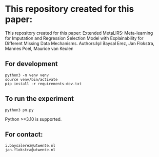 # This repository created for this paper:

This repository created for this paper: Extended MetaLIRS: Meta-learning for Imputation and Regression Selection Model with Explainability for Different Missing Data Mechanisms.
Authors:Işıl Baysal Erez, Jan Flokstra, Mannes Poel, Maurice van Keulen
## For development

```
python3 -m venv venv
source venv/bin/activate
pip install -r requirements-dev.txt
```

## To run the experiment
```
python3 pm.py
```

Python >=3.10 is supported.


## For contact:
```
i.baysalerez@utwente.nl
jan.flokstra@utwente.nl
```
